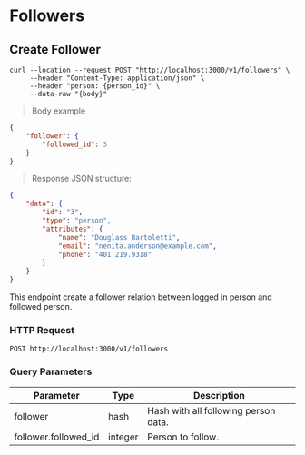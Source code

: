 # Followers

## Create Follower

```shell
curl --location --request POST "http://localhost:3000/v1/followers" \
     --header "Content-Type: application/json" \
     --header "person: {person_id}" \
     --data-raw "{body}"
```

> Body example

```json
{
    "follower": {
        "followed_id": 3
    }
}
```

> Response JSON structure:

```json
{
    "data": {
        "id": "3",
        "type": "person",
        "attributes": {
            "name": "Douglass Bartoletti",
            "email": "nenita.anderson@example.com",
            "phone": "401.219.9318"
        }
    }
}
```

This endpoint create a follower relation between logged in person and followed person.

### HTTP Request

`POST http://localhost:3000/v1/followers`

### Query Parameters

Parameter | Type | Description
--------- | ------- | -----------
follower | hash | Hash with all following person data.
follower.followed_id | integer | Person to follow.
